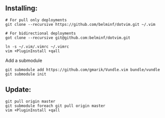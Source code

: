 Installing:
-----------
```
# For pull only deployments
git clone --recursive https://github.com/belminf/dotvim.git ~/.vim

# For bidirectional deployments
got clone --recursive git@github.com:belminf/dotvim.git

ln -s ~/.vim/.vimrc ~/.vimrc
vim +PluginInstall +qall
```

Add a submodule

```
git submodule add https://github.com/gmarik/Vundle.vim bundle/vundle
git submodule init
```

Update:
-------
```
git pull origin master
git submodule foreach git pull origin master
vim +PluginInstall +qall
```
